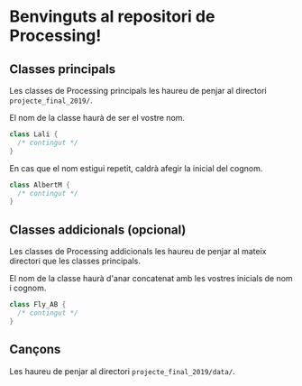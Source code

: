 # Benvinguts al repositori de Processing!

## Classes principals
Les classes de Processing principals les haureu de penjar al directori `projecte_final_2019/`.

El nom de la classe haurà de ser el vostre nom.

```java
class Lali {
  /* contingut */
}
```

En cas que el nom estigui repetit, caldrà afegir la inicial del cognom.

```java
class AlbertM {
  /* contingut */
}
```

## Classes addicionals (opcional)
Les classes de Processing addicionals les haureu de penjar al mateix directori que les classes principals.

El nom de la classe haurà d'anar concatenat amb les vostres inicials de nom i cognom.

```java
class Fly_AB {
  /* contingut */
}
```

## Cançons
Les haureu de penjar al directori `projecte_final_2019/data/`.
